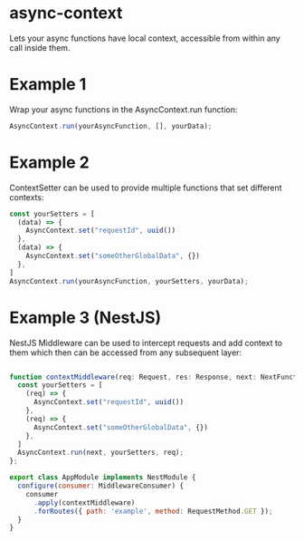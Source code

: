 # async-context
Lets your async functions have local context, accessible from within any call inside them.

# Example 1
Wrap your async functions in the AsyncContext.run function:

```js
AsyncContext.run(yourAsyncFunction, [], yourData);
```

# Example 2
ContextSetter can be used to provide multiple functions that set different contexts:

```js
const yourSetters = [
  (data) => {
    AsyncContext.set("requestId", uuid())
  },
  (data) => {
    AsyncContext.set("someOtherGlobalData", {})
  },
]
AsyncContext.run(yourAsyncFunction, yourSetters, yourData);
```

# Example 3 (NestJS)
NestJS Middleware can be used to intercept requests and add context to them which then can be accessed from any subsequent layer:

```js

function contextMiddleware(req: Request, res: Response, next: NextFunction) {
  const yourSetters = [
    (req) => {
      AsyncContext.set("requestId", uuid())
    },
    (req) => {
      AsyncContext.set("someOtherGlobalData", {})
    },
  ]
  AsyncContext.run(next, yourSetters, req);
};

export class AppModule implements NestModule {
  configure(consumer: MiddlewareConsumer) {
    consumer
      .apply(contextMiddleware)
      .forRoutes({ path: 'example', method: RequestMethod.GET });
  }
}
```

